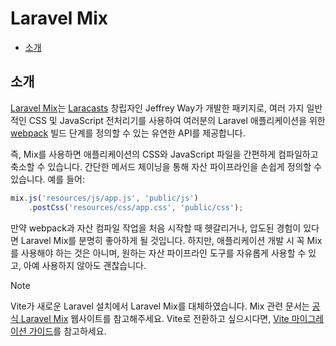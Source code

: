 # Laravel Mix

- [소개](#introduction)

<a name="introduction"></a>
## 소개

[Laravel Mix](https://github.com/laravel-mix/laravel-mix)는 [Laracasts](https://laracasts.com) 창립자인 Jeffrey Way가 개발한 패키지로, 여러 가지 일반적인 CSS 및 JavaScript 전처리기를 사용하여 여러분의 Laravel 애플리케이션을 위한 [webpack](https://webpack.js.org) 빌드 단계를 정의할 수 있는 유연한 API를 제공합니다.

즉, Mix를 사용하면 애플리케이션의 CSS와 JavaScript 파일을 간편하게 컴파일하고 축소할 수 있습니다. 간단한 메서드 체이닝을 통해 자산 파이프라인을 손쉽게 정의할 수 있습니다. 예를 들어:

```js
mix.js('resources/js/app.js', 'public/js')
    .postCss('resources/css/app.css', 'public/css');
```

만약 webpack과 자산 컴파일 작업을 처음 시작할 때 헷갈리거나, 압도된 경험이 있다면 Laravel Mix를 분명히 좋아하게 될 것입니다. 하지만, 애플리케이션 개발 시 꼭 Mix를 사용해야 하는 것은 아니며, 원하는 자산 파이프라인 도구를 자유롭게 사용할 수 있고, 아예 사용하지 않아도 괜찮습니다.

> [!NOTE]
> Vite가 새로운 Laravel 설치에서 Laravel Mix를 대체하였습니다. Mix 관련 문서는 [공식 Laravel Mix](https://laravel-mix.com/) 웹사이트를 참고해주세요. Vite로 전환하고 싶으시다면, [Vite 마이그레이션 가이드](https://github.com/laravel/vite-plugin/blob/main/UPGRADE.md#migrating-from-laravel-mix-to-vite)를 참고하세요.